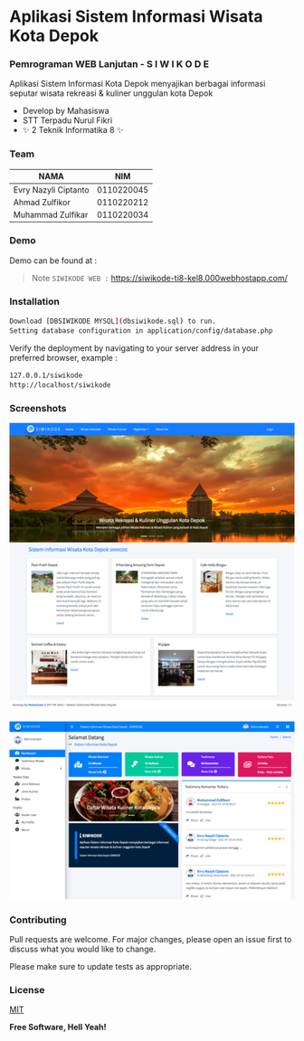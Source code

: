 # Aplikasi Sistem Informasi Wisata Kota Depok
### Pemrograman WEB Lanjutan - S I W I K O D E
Aplikasi Sistem Informasi Kota Depok menyajikan berbagai informasi seputar wisata rekreasi & kuliner unggulan kota Depok
- Develop by Mahasiswa
- STT Terpadu Nurul Fikri
- ✨ 2 Teknik Informatika 8  ✨


### Team

| NAMA | NIM |
| ------ | ------ |
| Evry Nazyli Ciptanto | 0110220045 |
| Ahmad Zulfikor | 0110220212 |
| Muhammad Zulfikar | 0110220034 |


### Demo
Demo can be found at : 
> Note `SIWIKODE WEB :` https://siwikode-ti8-kel8.000webhostapp.com/


### Installation
```sh
Download [DBSIWIKODE MYSQL](dbsiwikode.sql) to run.
Setting database configuration in application/config/database.php
```
Verify the deployment by navigating to your server address in
your preferred browser, example : 
```sh
127.0.0.1/siwikode
http://localhost/siwikode
```


### Screenshots
![picture](assets/dist/img/ss/ss1.png)  
 \
![picture](assets/dist/img/ss/ss2.png)

### Contributing
Pull requests are welcome. For major changes, please open an issue first to discuss what you would like to change.

Please make sure to update tests as appropriate.

### License
[MIT](https://choosealicense.com/licenses/mit/)

**Free Software, Hell Yeah!**
